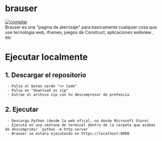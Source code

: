 # brauser
<a href="https://github.com/Luarpri/brauser/actions/workflows/pages/pages-build-deployment/"><img src="https://github.com/Luarpri/brauser/actions/workflows/pages/pages-build-deployment/badge.svg" alt="compilar"></a><br>
Brauser es una "pagina de aterrizaje" para basicamente cualquier cosa que use tecnologia web, iframes, juegos de Construct, aplicaciones webview , etc
# Ejecutar localmente
## 1. Descargar el repositorio<br>
     - Pulsa el boton verde "<> Code"
     - Pulsa en "download as zip"
     - Extrae el archivo zip con tu descompresor de prefencia
## 2. Ejecutar
     - Descarga Python (desde la web ofical, no desde Microsoft Store)
     - Ejecuta en una ventana de terminal dentro de la carpeta que acabas de descomprimir `python -m http.server`
     - Brauser se estara ejecutando en https://localhost:8000
